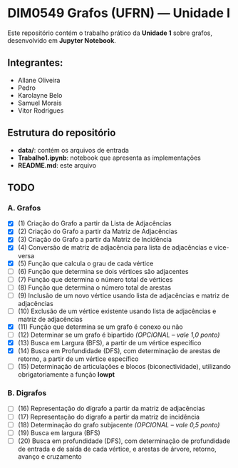 # DIM0549 Grafos (UFRN) — Unidade I

Este repositório contém o trabalho prático da **Unidade 1** sobre grafos, desenvolvido em **Jupyter Notebook**.  

## Integrantes:
- Allane Oliveira
- Pedro
- Karolayne Belo
- Samuel Morais
- Vitor Rodrigues

## Estrutura do repositório

- **data/**: contém os arquivos de entrada  
- **Trabalho1.ipynb**: notebook que apresenta as implementações 
- **README.md**: este arquivo  

## TODO
### A. Grafos
- [x] (1) Criação do Grafo a partir da Lista de Adjacências  
- [x] (2) Criação do Grafo a partir da Matriz de Adjacências  
- [x] (3) Criação do Grafo a partir da Matriz de Incidência  
- [x] (4) Conversão de matriz de adjacência para lista de adjacências e vice-versa  
- [x] (5) Função que calcula o grau de cada vértice  
- [ ] (6) Função que determina se dois vértices são adjacentes  
- [ ] (7) Função que determina o número total de vértices  
- [ ] (8) Função que determina o número total de arestas  
- [ ] (9) Inclusão de um novo vértice usando lista de adjacências e matriz de adjacências  
- [ ] (10) Exclusão de um vértice existente usando lista de adjacências e matriz de adjacências  
- [x] (11) Função que determina se um grafo é conexo ou não  
- [ ] (12) Determinar se um grafo é bipartido *(OPCIONAL – vale 1,0 ponto)*  
- [x] (13) Busca em Largura (BFS), a partir de um vértice específico  
- [x] (14) Busca em Profundidade (DFS), com determinação de arestas de retorno, a partir de um vértice específico  
- [ ] (15) Determinação de articulações e blocos (biconectividade), utilizando obrigatoriamente a função **lowpt**  

### B. Digrafos
- [ ] (16) Representação do dígrafo a partir da matriz de adjacências  
- [ ] (17) Representação do dígrafo a partir da matriz de incidência  
- [ ] (18) Determinação do grafo subjacente *(OPCIONAL – vale 0,5 ponto)*  
- [ ] (19) Busca em largura (BFS)  
- [ ] (20) Busca em profundidade (DFS), com determinação de profundidade de entrada e de saída de cada vértice, e arestas de árvore, retorno, avanço e cruzamento  
